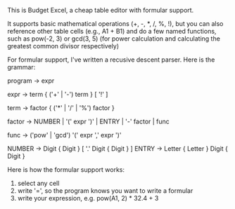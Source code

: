 This is Budget Excel, a cheap table editor with formular support.

It supports basic mathematical operations (+, -, *, /, %, !), but you can also reference other table cells (e.g., A1 + B1) and do a few named functions, such as pow(-2, 3) or gcd(3, 5) (for power calculation and calculating the greatest common divisor respectively)

For formular support, I've written a recusive descent parser.
Here is the grammar:

program -> expr

expr -> term { ('+' | '-') term } \[ '!' ]

term -> factor { ('*' | '/' | '%') factor }

factor -> NUMBER
| '(' expr ')'
| ENTRY
| '-' factor
| func

func -> ('pow' | 'gcd') '(' expr ',' expr ')'

NUMBER -> Digit { Digit } \[ '.' Digit { Digit } ]
ENTRY -> Letter { Letter } Digit { Digit }

Here is how the formular support works:
1) select any cell
2) write '=', so the program knows you want to write a formular
3) write your expression, e.g. pow(A1, 2) * 32.4 + 3
